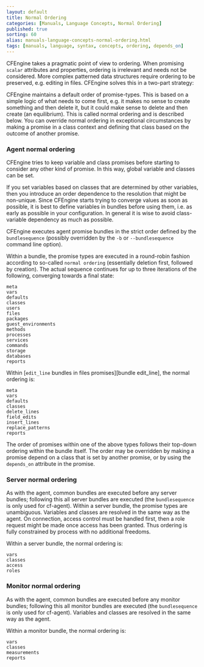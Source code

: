 ```yaml
---
layout: default
title: Normal Ordering
categories: [Manuals, Language Concepts, Normal Ordering]
published: true
sorting: 60
alias: manuals-language-concepts-normal-ordering.html
tags: [manuals, language, syntax, concepts, ordering, depends_on]
---
```


CFEngine takes a pragmatic point of view to ordering. When promising `scalar` 
attributes and properties, ordering is irrelevant and needs not be considered. 
More complex patterned data structures require ordering to be preserved, e.g. 
editing in files. CFEngine solves this in a two-part strategy:

CFEngine maintains a default order of promise-types. This is based on a simple 
logic of what needs to come first, e.g. it makes no sense to create something 
and then delete it, but it could make sense to delete and then create (an 
equilibrium). This is called normal ordering and is described below.
You can override normal ordering in exceptional circumstances by making a 
promise in a class context and defining that class based on the outcome of 
another promise.

### Agent normal ordering

CFEngine tries to keep variable and class promises before starting to consider 
any other kind of promise. In this way, global variable and classes can be set.

If you set variables based on classes that are determined by other variables, 
then you introduce an order dependence to the resolution that might be 
non-unique. Since CFEngine starts trying to converge values as soon as 
possible, it is best to define variables in bundles before using them, i.e. as 
early as possible in your configuration. In general it is wise to avoid 
class-variable dependency as much as possible.

CFEngine executes agent promise bundles in the strict order defined by the 
`bundlesequence` (possibly overridden by the `-b` or `--bundlesequence` 
command line option).

Within a bundle, the promise types are executed in a round-robin fashion 
according to so-called `normal ordering` (essentially deletion first, followed 
by creation). The actual sequence continues for up to three iterations of the 
following, converging towards a final state:

    meta
    vars
    defaults
    classes
    users
    files
    packages
    guest_environments
    methods
    processes
    services
    commands
    storage
    databases
    reports

Within [`edit_line` bundles in files promises][bundle edit_line],
the normal ordering is:

    meta
    vars
    defaults
    classes
    delete_lines
    field_edits
    insert_lines
    replace_patterns
    reports

The order of promises within one of the above types follows their top-down 
ordering within the bundle itself. The order may be overridden by making a 
promise depend on a class that is set by another promise, or by using the
`depends_on` attribute in the promise.

### Server normal ordering

As with the agent, common bundles are executed before any server bundles; 
following this all server bundles are executed (the `bundlesequence` is only 
used for cf-agent). Within a server bundle, the promise types are unambiguous. 
Variables and classes are resolved in the same way as the agent. On 
connection, access control must be handled first, then a role request might be 
made once access has been granted. Thus ordering is fully constrained by 
process with no additional freedoms.

Within a server bundle, the normal ordering is:

    vars
    classes
    access
    roles

### Monitor normal ordering

As with the agent, common bundles are executed before any monitor bundles; 
following this all monitor bundles are executed (the `bundlesequence` is only 
used for cf-agent). Variables and classes are resolved in the same way as the 
agent.

Within a monitor bundle, the normal ordering is:

    vars
    classes
    measurements
    reports

<!---
### Knowledge normal ordering

As with the agent, common bundles are executed before any knowledge bundles; following this all knowledge bundles are executed (the bundlesequence is only used for cf-agent). Variables and classes are resolved in the same way as the agent.

Within a knowledge bundle, the normal ordering is:

    vars
    classes
    topics
    occurrences
    inferences
    reports
-->

